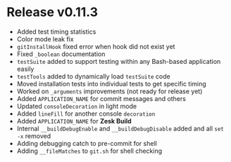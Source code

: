 # Release v0.11.3

- Added test timing statistics
- Color mode leak fix
- `gitInstallHook` fixed error when hook did not exist yet
- Fixed `_boolean` documentation
- `testSuite` added to support testing within any Bash-based application easily
- `testTools` added to dynamically load `testSuite` code
- Moved installation tests into individual tests to get specific timing
- Worked on `_arguments` improvements (not ready for release yet)
- Added `APPLICATION_NAME` for commit messages and others
- Updated `consoleDecoration` in light mode
- Added `lineFill` for another console `decoration`
- Added `APPLICATION_NAME` for **Zesk Build**
- Internal `__buildDebugEnable` and `__buildDebugDisable` added and all `set -x` removed
- Adding debugging catch to pre-commit for shell
- Adding `__fileMatches` to `git.sh` for shell checking
